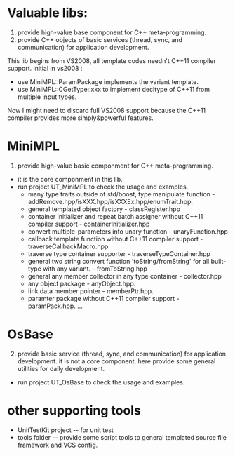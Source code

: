 # Valuable libs:
1. provide high-value base component for C++ meta-programming.  
2. provide C++ objects of basic services (thread, sync, and communication) for application development.

This lib begins from VS2008, all template codes needn't C++11 compiler support. initial in vs2008 :
-  use MiniMPL::ParamPackage implements the variant template.
-  use MiniMPL::CGetType::xxx to implement decltype of C++11 from multiple input types.

Now I might need to discard full VS2008 support because the C++11 compiler provides more simply&powerful features.

# MiniMPL
1. provide high-value basic componment for C++ meta-programming. 
 * it is the core componment in this lib.
 * run project UT_MiniMPL to check the usage and examples.
   - many type traits outside of std/boost, type manipulate function - addRemove.hpp/isXXX.hpp/isXXXEx.hpp/enumTrait.hpp.
   - general templated object factory - classRegister.hpp
   - container initializer and repeat batch assigner without C++11 compiler support - containerInitializer.hpp
   - convert multiple-parameters into unary function - unaryFunction.hpp
   - callback template function without C++11 compiler support - traverseCallbackMacro.hpp
   - traverse type container supporter - traverseTypeContainer.hpp
   - general two string convert function 'toString/fromString' for all built-type with any variant. - fromToString.hpp
   - general any member collector in any type container - collector.hpp
   - any object package - anyObject.hpp.
   - link data member pointer - memberPtr.hpp.
   - paramter package without C++11 compiler support - paramPack.hpp.
   ...

# OsBase
2. provide basic service (thread, sync, and communication) for application development.
   it is not a core component. here provide some general utilities for daily development.
*  run project UT_OsBase to check the usage and examples.

# other supporting tools
- UnitTestKit project  -- for unit test
- tools folder  -- provide some script tools to general templated source file framework and VCS config.
